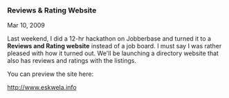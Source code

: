 ### Reviews & Rating Website

Mar 10, 2009

Last weekend, I did a 12-hr hackathon on Jobberbase and turned it to a __Reviews and Rating website__ instead of a job board. I must say I was rather pleased with how it turned out. We'll be launching a directory website that also has reviews and ratings with the listings.

You can preview the site here:

<a href="http://www.eskwela.info" target="_blank">http://www.eskwela.info</a>